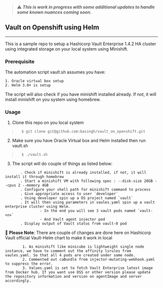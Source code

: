 

> :warning: ***This is work in progress with some additional updates to handle some known nuances coming  soon.***

## Vault on Openshift using Helm
-------------

This is a sample repo to setup a Hashicorp Vault Enterprise 1.4.2 HA cluster using integrated storage on your local system using Minishift. 


### Prerequisite
The automation script vault.sh assumes you have:

    1. Oracle virtual box setup
    2. Helm 3.0+ is setup

The script will also check if you have minishift installed already.
If not, it will install  minishift on you system using homebrew.

### Usage

1. Clone this repo on you local system

>       $ git clone git@github.com:basingh/vault_on_openshift.git

2. Make sure you have Oracle Virtual box and Helm installed then run vault.sh

>       $ ./vault.sh

3. The script will do couple of things as listed below:

```
       . Check if minishift is already installed, if not, it will install it through homebrew
       . Start a minishift VM with following spec : --disk-size 20GB --cpus 2 --memory 4GB
       . Configure your shell path for minishift command to process
       . Give appropriate access to user `developer`
       . Using developer spin up a OS project named `vault`
       . It will then using parameters in vaules.yaml spin up a vault enterprise cluster using Helm.
                - In the end you will see 3 vault pods named `vault-<n>`
                - And Vault agent injector pod
       . Display output of Vault status from vault-0 pod
```

:eyes: **Please Note**: There are couple of changes are done here on Hashicorp Vault official Vault-Helm chart to make it work in local

```
        1. As minishift like minicube is lightweight single node instance, we have to comment out the affinity lsrules from vaules.yaml. So that all 4 pods are created under same node.
        2. Commented out caBundle from injector-mutating-webhook.yaml to suppress the error.
        3. Values.yaml is set to fetch Vault Enterprise latest image from Docker hub. If you want use OSS or other version please update the repository information and version on agentImage and server accordingly.
```

